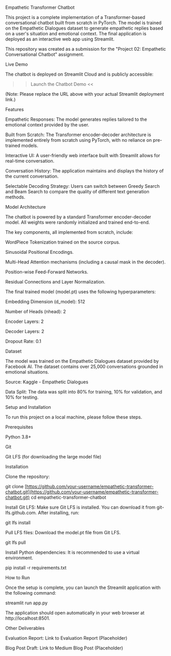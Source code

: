 Empathetic Transformer Chatbot

This project is a complete implementation of a Transformer-based conversational chatbot built from scratch in PyTorch. The model is trained on the Empathetic Dialogues dataset to generate empathetic replies based on a user's situation and emotional context. The final application is deployed as an interactive web app using Streamlit.

This repository was created as a submission for the "Project 02: Empathetic Conversational Chatbot" assignment.

Live Demo

The chatbot is deployed on Streamlit Cloud and is publicly accessible:

>> Launch the Chatbot Demo <<

(Note: Please replace the URL above with your actual Streamlit deployment link.)

Features

Empathetic Responses: The model generates replies tailored to the emotional context provided by the user.

Built from Scratch: The Transformer encoder-decoder architecture is implemented entirely from scratch using PyTorch, with no reliance on pre-trained models.

Interactive UI: A user-friendly web interface built with Streamlit allows for real-time conversation.

Conversation History: The application maintains and displays the history of the current conversation.

Selectable Decoding Strategy: Users can switch between Greedy Search and Beam Search to compare the quality of different text generation methods.

Model Architecture

The chatbot is powered by a standard Transformer encoder-decoder model. All weights were randomly initialized and trained end-to-end.

The key components, all implemented from scratch, include:

WordPiece Tokenization trained on the source corpus.

Sinusoidal Positional Encodings.

Multi-Head Attention mechanisms (including a causal mask in the decoder).

Position-wise Feed-Forward Networks.

Residual Connections and Layer Normalization.

The final trained model (model.pt) uses the following hyperparameters:

Embedding Dimension (d_model): 512

Number of Heads (nhead): 2

Encoder Layers: 2

Decoder Layers: 2

Dropout Rate: 0.1

Dataset

The model was trained on the Empathetic Dialogues dataset provided by Facebook AI. The dataset contains over 25,000 conversations grounded in emotional situations.

Source: Kaggle - Empathetic Dialogues

Data Split: The data was split into 80% for training, 10% for validation, and 10% for testing.

Setup and Installation

To run this project on a local machine, please follow these steps.

Prerequisites

Python 3.8+

Git

Git LFS (for downloading the large model file)

Installation

Clone the repository:

git clone [https://github.com/your-username/empathetic-transformer-chatbot.git](https://github.com/your-username/empathetic-transformer-chatbot.git)
cd empathetic-transformer-chatbot


Install Git LFS:
Make sure Git LFS is installed. You can download it from git-lfs.github.com. After installing, run:

git lfs install


Pull LFS files:
Download the model.pt file from Git LFS.

git lfs pull


Install Python dependencies:
It is recommended to use a virtual environment.

pip install -r requirements.txt


How to Run

Once the setup is complete, you can launch the Streamlit application with the following command:

streamlit run app.py


The application should open automatically in your web browser at http://localhost:8501.

Other Deliverables

Evaluation Report: Link to Evaluation Report (Placeholder)

Blog Post Draft: Link to Medium Blog Post (Placeholder)